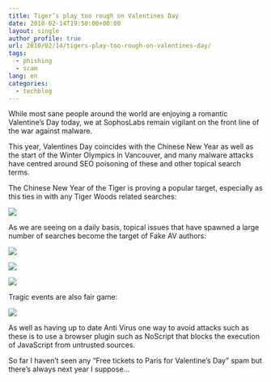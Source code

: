 ```yaml
---
title: Tiger’s play too rough on Valentines Day
date: 2010-02-14T19:50:00+00:00
layout: single
author_profile: true
url: 2010/02/14/tigers-play-too-rough-on-valentines-day/
tags:
  - phishing
  - scam
lang: en
categories: 
  - techblog
---
```

While most sane people around the world are enjoying a romantic Valentine’s Day today, we at SophosLabs remain vigilant on the front line of the war against malware.

This year, Valentines Day coincides with the Chinese New Year as well as the start of the Winter Olympics in Vancouver, and many malware attacks have centred around SEO poisoning of these and other topical search terms.

The Chinese New Year of the Tiger is proving a popular target, especially as this ties in with any Tiger Woods related searches:

[![](http://2.bp.blogspot.com/_vaUVXcmC3OI/S3hLnny95LI/AAAAAAAAA9I/nYcqyp3shxk/s640/search1.jpg)](http://2.bp.blogspot.com/_vaUVXcmC3OI/S3hLnny95LI/AAAAAAAAA9I/nYcqyp3shxk/s1600-h/search1.jpg)

As we are seeing on a daily basis, topical issues that have spawned a large number of searches become the target of Fake AV authors:

[![](http://1.bp.blogspot.com/_vaUVXcmC3OI/S3hL2eqNuPI/AAAAAAAAA9Q/0MQeBwdyp4g/s640/search2.jpg)](http://1.bp.blogspot.com/_vaUVXcmC3OI/S3hL2eqNuPI/AAAAAAAAA9Q/0MQeBwdyp4g/s1600-h/search2.jpg)

[![](http://4.bp.blogspot.com/_vaUVXcmC3OI/S3hMFTSIuiI/AAAAAAAAA9Y/unOTyLJpd0U/s640/alert.jpg)](http://4.bp.blogspot.com/_vaUVXcmC3OI/S3hMFTSIuiI/AAAAAAAAA9Y/unOTyLJpd0U/s1600-h/alert.jpg)

[![](http://4.bp.blogspot.com/_vaUVXcmC3OI/S3hMKmJHb9I/AAAAAAAAA9g/TCGCXOZUAQE/s640/scan.jpg)](http://4.bp.blogspot.com/_vaUVXcmC3OI/S3hMKmJHb9I/AAAAAAAAA9g/TCGCXOZUAQE/s1600-h/scan.jpg)

Tragic events are also fair game:

[![](http://1.bp.blogspot.com/_vaUVXcmC3OI/S3hMRN-SfdI/AAAAAAAAA9o/61uIp66qHto/s640/search3.jpg)](http://1.bp.blogspot.com/_vaUVXcmC3OI/S3hMRN-SfdI/AAAAAAAAA9o/61uIp66qHto/s1600-h/search3.jpg)

As well as having up to date Anti Virus one way to avoid attacks such as these is to use a browser plugin such as NoScript that blocks the execution of JavaScript from untrusted sources.

So far I haven’t seen any “Free tickets to Paris for Valentine’s Day” spam but there’s always next year I suppose…
